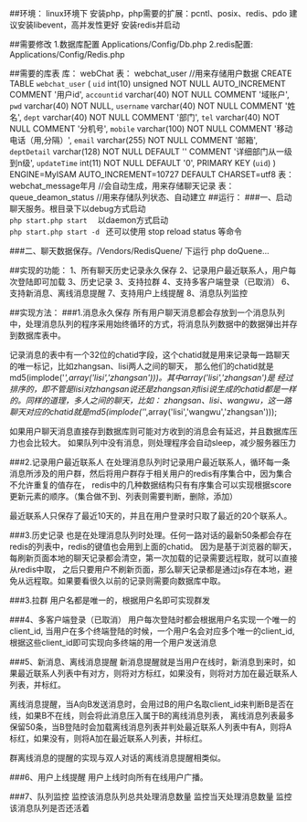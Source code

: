 ##环境：
linux环境下
安装php，php需要的扩展：pcntl、posix、redis、pdo
建议安装libevent，高并发性更好
安装redis并启动

##需要修改
1.数据库配置 Applications/Config/Db.php
2.redis配置: Applications/Config/Redis.php

##需要的库表 
  库： webChat
  表： webchat_user //用来存储用户数据
  		CREATE TABLE `webchat_user` (
		  `uid` int(10) unsigned NOT NULL AUTO_INCREMENT COMMENT '用户id',
		  `accountid` varchar(40) NOT NULL COMMENT '域账户',
		  `pwd` varchar(40) NOT NULL,
		  `username` varchar(40) NOT NULL COMMENT '姓名',
		  `dept` varchar(40) NOT NULL COMMENT '部门',
		  `tel` varchar(40) NOT NULL COMMENT '分机号',
		  `mobile` varchar(100) NOT NULL COMMENT '移动电话（用,分隔）',
		  `email` varchar(255) NOT NULL COMMENT '邮箱',
		  `deptDetail` varchar(128) NOT NULL DEFAULT '' COMMENT '详细部门从一级到n级',
		  `updateTime` int(11) NOT NULL DEFAULT '0',
		  PRIMARY KEY (`uid`)
		) ENGINE=MyISAM AUTO_INCREMENT=10727 DEFAULT CHARSET=utf8
  表：webchat_message年月 //会自动生成，用来存储聊天记录
  表：queue_deamon_status //用来存储队列状态、自动建立
##运行：
###一、启动聊天服务。根目录下以debug方式启动  
	```php start.php start  ```
	以daemon方式启动  
	```php start.php start -d ```
	还可以使用 stop reload status 等命令
	
###二、聊天数据保存。/Vendors/RedisQuene/ 下运行 php doQuene...

##实现的功能：
1、所有聊天历史记录永久保存
2、记录用户最近联系人，用户每次登陆即可加载
3、历史记录
3、支持拉群
4、支持多客户端登录（已取消）
6、支持新消息、离线消息提醒
7、支持用户上线提醒
8、消息队列监控

##实现方法：
###1.消息永久保存
 所有用户聊天消息都会存放到一个消息队列中，处理消息队列的程序采用始终循环的方式，将消息队列数据中的数据弹出并存到数据库表中。
 
 记录消息的表中有一个32位的chatid字段，这个chatid就是用来记录每一路聊天的唯一标记，比如zhangsan、lisi两人之间的聊天，
 那么他们的chatid就是md5(implode('_',array('lisi','zhangsan')))。其中array('lisi','zhangsan')是
 经过排序的，即不管是lisi对zhangsan说还是zhangsan对lisi说生成的chatid都是一样的。同样的道理，多人之间的聊天，比如：
 zhangsan、lisi、wangwu，这一路聊天对应的chatid就是md5(implode('_',array('lisi','wangwu','zhangsan')));
 
 如果用户聊天消息直接存到数据库则可能对方收到的消息会有延迟，并且数据库压力也会比较大。
 如果队列中没有消息，则处理程序会自动sleep，减少服务器压力
 
###2.记录用户最近联系人
 在处理消息队列时记录用户最近联系人，循环每一条消息所涉及的用户群，然后将用户群存于相关用户的redis有序集合中，因为集合不允许重复的值存在，
 redis中的几种数据结构只有有序集合可以实现根据score更新元素的顺序。（集合做不到、列表则需要判断，删除，添加）
 
 最近联系人只保存了最近10天的，并且在用户登录时只取了最近的20个联系人。
 
###3.历史记录
 也是在处理消息队列时处理。任何一路对话的最新50条都会存在redis的列表中，redis的键值也会用到上面的chatid。
 因为是基于浏览器的聊天，每刷新页面本地的聊天记录都会清空，第一次加载的记录需要远程取，就可以直接从redis中取，
 之后只要用户不刷新页面，那么聊天记录都是通过js存在本地，避免从远程取。如果要看很久以前的记录则需要向数据库中取。
 
###3.拉群
 用户名都是唯一的，根据用户名即可实现群发
 
###4、多客户端登录（已取消）
 用户每次登陆时都会根据用户名实现一个唯一的client_id, 当用户在多个终端登陆的时候，一个用户名会对应多个唯一的client_id,
 根据这些client_id即可实现向多终端的用一个用户发送消息
 
###5、新消息、离线消息提醒
 新消息提醒就是当用户在线时，新消息到来时，如果最近联系人列表中有对方，则将对方标红，如果没有，则将对方加在最近联系人列表，并标红。
 
 离线消息提醒，当A向B发送消息时，会用过B的用户名取client_id来判断B是否在线，如果B不在线，则会将此消息压入属于B的离线消息列表，
 离线消息列表最多保留50条，当B登陆时会加载离线消息列表并判处最近联系人列表中有A，则将A标红，如果没有，则将A加在最近联系人列表，并标红。
 
 群离线消息的提醒的实现与双人对话的离线消息提醒相类似。
 
###6、用户上线提醒
 用户上线时向所有在线用户广播。
 
###7、队列监控
 监控该消息队列总共处理消息数量
 监控当天处理消息数量
 监控该消息队列是否还活着
